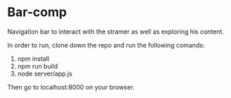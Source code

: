 # Bar-comp

Navigation bar to interact with the stramer as well as exploring his content. 

In order to run, clone down the repo and run the following comands:

1. npm install
2. npm run build
3. node server/app.js

Then go to localhost:8000 on your browser.


